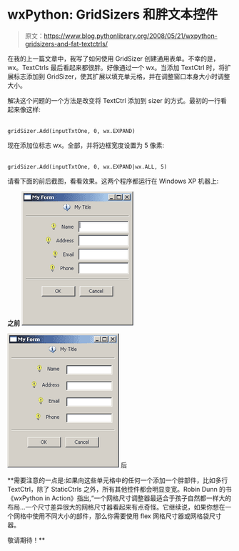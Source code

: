 # wxPython: GridSizers 和胖文本控件

> 原文：<https://www.blog.pythonlibrary.org/2008/05/21/wxpython-gridsizers-and-fat-textctrls/>

在我的上一篇文章中，我写了如何使用 GridSizer 创建通用表单。不幸的是，wx。TextCtrls 最后看起来都很胖。好像通过一个 wx。当添加 TextCtrl 时，将扩展标志添加到 GridSizer，使其扩展以填充单元格，并在调整窗口本身大小时调整大小。

解决这个问题的一个方法是改变将 TextCtrl 添加到 sizer 的方式。最初的一行看起来像这样:

```

gridSizer.Add(inputTxtOne, 0, wx.EXPAND)

```

现在添加位标志 wx。全部，并将边框宽度设置为 5 像素:

```

gridSizer.Add(inputTxtOne, 0, wx.EXPAND|wx.ALL, 5)

```

请看下面的前后截图，看看效果。这两个程序都运行在 Windows XP 机器上:

**之前**
[![TextCtrls with no border](img/9a645c876a91949a5e0863fc0c0c4f0b.png)](https://www.blog.pythonlibrary.org/wp-content/uploads/2008/05/fat.jpg)

[![TextCtrls with a border](img/3ba2ca2f7b152a343644181a99879519.png)](https://www.blog.pythonlibrary.org/wp-content/uploads/2008/05/skinny.jpg) 后

 **需要注意的一点是:如果向这些单元格中的任何一个添加一个胖部件，比如多行 TextCtrl，除了 StaticCtrls 之外，所有其他控件都会明显变宽。Robin Dunn 的书《wxPython in Action》指出,“一个网格尺寸调整器最适合于孩子自然都一样大的布局...一个尺寸差异很大的网格尺寸器看起来有点奇怪。它继续说，如果你想在一个网格中使用不同大小的部件，那么你需要使用 flex 网格尺寸器或网格袋尺寸器。

敬请期待！**